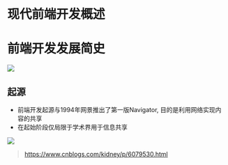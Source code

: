 # 现代前端开发概述

# 前端开发发展简史


![](./_image/2017-12-24-16-29-53.jpg)


## 起源

- 前端开发起源与1994年网景推出了第一版Navigator, 目的是利用网络实现内容的共享
- 在起始阶段仅局限于学术界用于信息共享

![](./_image/2017-12-24-17-48-15.jpg)


> https://www.cnblogs.com/kidney/p/6079530.html